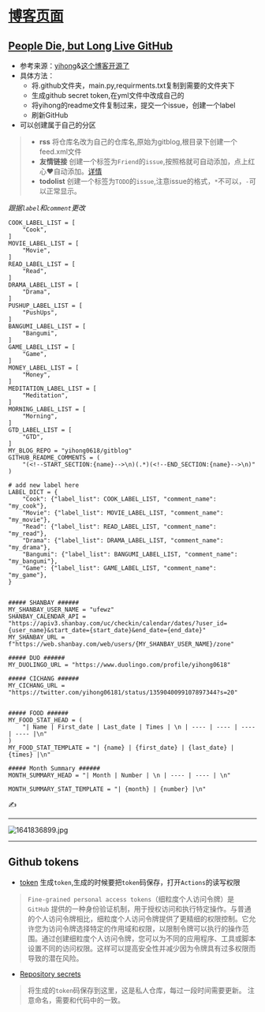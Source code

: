 # [博客页面](https://github.com/dululu/notes/issues/1)

## [People Die, but Long Live GitHub](https://laike9m.com/blog/people-die-but-long-live-github,122/)
- 参考来源：[yihong](https://github.com/yihong0618/gitblog/issues/209)&[这个博客开源了](https://github.com/yihong0618/gitblog/issues/177)
- 具体方法：
  - 将.github文件夹，main.py,requirments.txt复制到需要的文件夹下
  - 生成github secret token,在yml文件中改成自己的
  - 将yihong的readme文件复制过来，提交一个issue，创建一个label
  - 刷新GitHub
- 可以创建属于自己的分区
> - **rss** 将仓库名改为自己的仓库名,原始为gitblog,根目录下创建一个feed.xml文件
> - **友情链接** 创建一个标签为`Friend`的`issue`,按照格就可自动添加，点上红心❤自动添加。[详情](https://github.com/yihong0618/gitblog/issues/217)
>- **todolist** 创建一个标签为`TODO`的`issue`,注意issue的格式，`*`不可以，`-`可以正常显示。

*跟据`label`和`comment`更改*

```
COOK_LABEL_LIST = [
    "Cook",
]
MOVIE_LABEL_LIST = [
    "Movie",
]
READ_LABEL_LIST = [
    "Read",
]
DRAMA_LABEL_LIST = [
    "Drama",
]
PUSHUP_LABEL_LIST = [
    "PushUps",
]
BANGUMI_LABEL_LIST = [
    "Bangumi",
]
GAME_LABEL_LIST = [
    "Game",
]
MONEY_LABEL_LIST = [
    "Money",
]
MEDITATION_LABEL_LIST = [
    "Meditation",
]
MORNING_LABEL_LIST = [
    "Morning",
]
GTD_LABEL_LIST = [
    "GTD",
]
MY_BLOG_REPO = "yihong0618/gitblog"
GITHUB_README_COMMENTS = (
    "(<!--START_SECTION:{name}-->\n)(.*)(<!--END_SECTION:{name}-->\n)"
)

# add new label here
LABEL_DICT = {
    "Cook": {"label_list": COOK_LABEL_LIST, "comment_name": "my_cook"},
    "Movie": {"label_list": MOVIE_LABEL_LIST, "comment_name": "my_movie"},
    "Read": {"label_list": READ_LABEL_LIST, "comment_name": "my_read"},
    "Drama": {"label_list": DRAMA_LABEL_LIST, "comment_name": "my_drama"},
    "Bangumi": {"label_list": BANGUMI_LABEL_LIST, "comment_name": "my_bangumi"},
    "Game": {"label_list": GAME_LABEL_LIST, "comment_name": "my_game"},
}


##### SHANBAY ######
MY_SHANBAY_USER_NAME = "ufewz"
SHANBAY_CALENDAR_API = "https://apiv3.shanbay.com/uc/checkin/calendar/dates/?user_id={user_name}&start_date={start_date}&end_date={end_date}"
MY_SHANBAY_URL = f"https://web.shanbay.com/web/users/{MY_SHANBAY_USER_NAME}/zone"

##### DUO ######
MY_DUOLINGO_URL = "https://www.duolingo.com/profile/yihong0618"

##### CICHANG ######
MY_CICHANG_URL = "https://twitter.com/yihong06181/status/1359040099107897344?s=20"


##### FOOD ######
MY_FOOD_STAT_HEAD = (
    "| Name | First_date | Last_date | Times | \n | ---- | ---- | ---- | ---- |\n"
)
MY_FOOD_STAT_TEMPLATE = "| {name} | {first_date} | {last_date} | {times} |\n"

##### Month Summary ######
MONTH_SUMMARY_HEAD = "| Month | Number | \n | ---- | ---- | \n"

MONTH_SUMMARY_STAT_TEMPLATE = "| {month} | {number} |\n"
```
✍️
 

---

![1641836899.jpg](https://github.com/dululu/notes/assets/64392262/b2e2773e-9bd1-447d-bd9b-03dd2d328e45)



---

## Github tokens
- [token](https://github.com/settings/tokens?type=beta)
生成`token`,生成的时候要把`token`码保存，打开`Actions`的读写权限
>`Fine-grained personal access tokens`（细粒度个人访问令牌）是 `GitHub` 提供的一种身份验证机制，用于授权访问和执行特定操作。与普通的个人访问令牌相比，细粒度个人访问令牌提供了更精细的权限控制。它允许您为访问令牌选择特定的作用域和权限，以限制令牌可以执行的操作范围。通过创建细粒度个人访问令牌，您可以为不同的应用程序、工具或脚本设置不同的访问权限。这样可以提高安全性并减少因为令牌具有过多权限而导致的潜在风险。
- [Repository secrets](https://github.com/dululu/notes/settings/secrets/actions)
>将生成的`token`码保存到这里，这是私人仓库，每过一段时间需要更新。
注意命名，需要和代码中的一致。